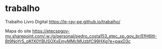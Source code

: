 # trabalho

Trabalho Livro Digital
https://le-ray-pe.github.io/trabalho/

Mapa do site
https://etecspgov-my.sharepoint.com/:w:/g/personal/pedro_costa153_etec_sp_gov_br/EfH6ltI-Bt9NoYr5_qKfX0YBUSOXxEmyMMcMUzbfC99HXg?e=paxD3c
